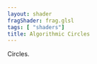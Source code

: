 ```yaml
---
layout: shader
fragShader: frag.glsl
tags: [ "shaders"]    
title: Algorithmic Circles
---
```


Circles.
